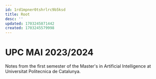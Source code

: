 ```yaml
---
id: 1rd1mpner0tshrlrc9b5ksd
title: Root
desc: ''
updated: 1703245871442
created: 1703245579998
---
```

# UPC MAI 2023/2024 

Notes from the first semester of the Master's in Artificial Intelligence at Universitat Politecnica de Catalunya.